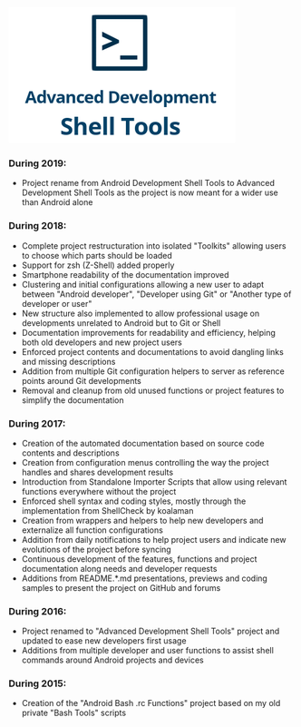 <!-- Center -->
![Advanced Development Shell Tools](https://github.com/AdrianDC/advanced_development_shell_tools/raw/master/docs/assets/res/logo.png)
<!-- /Center -->


<!-- Indent -->
<!-- List -->

### During 2019: ###

 * Project rename from Android Development Shell Tools
   to Advanced Development Shell Tools as the project
   is now meant for a wider use than Android alone

### During 2018: ###

 * Complete project restructuration into isolated "Toolkits"
   allowing users to choose which parts should be loaded
 * Support for zsh (Z-Shell) added properly
 * Smartphone readability of the documentation improved
 * Clustering and initial configurations allowing a new user
   to adapt between "Android developer", "Developer using Git"
   or "Another type of developer or user"
 * New structure also implemented to allow professional usage
   on developments unrelated to Android but to Git or Shell
 * Documentation improvements for readability and efficiency,
   helping both old developers and new project users
 * Enforced project contents and documentations to avoid
   dangling links and missing descriptions
 * Addition from multiple Git configuration helpers
   to server as reference points around Git developments
 * Removal and cleanup from old unused functions
   or project features to simplify the documentation

### During 2017: ###

 * Creation of the automated documentation based on
   source code contents and descriptions
 * Creation from configuration menus controlling the way
   the project handles and shares development results
 * Introduction from Standalone Importer Scripts that allow
   using relevant functions everywhere without the project
 * Enforced shell syntax and coding styles, mostly through
   the implementation from ShellCheck by koalaman
 * Creation from wrappers and helpers to help new developers
   and externalize all function configurations
 * Addition from daily notifications to help project users
   and indicate new evolutions of the project before syncing
 * Continuous development of the features, functions and
   project documentation along needs and developer requests
 * Additions from README.*.md presentations, previews and
   coding samples to present the project on GitHub and forums

### During 2016: ###

 * Project renamed to "Advanced Development Shell Tools" project
   and updated to ease new developers first usage
 * Additions from multiple developer and user functions to
   assist shell commands around Android projects and devices

### During 2015: ###

 * Creation of the "Android Bash .rc Functions" project
   based on my old private "Bash Tools" scripts

<!-- /List -->
<!-- /Indent -->
